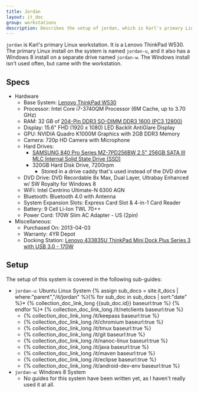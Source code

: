 ```yaml
---
title: Jordan
layout: it_doc
group: workstations
description: Describes the setup of jordan, which is Karl's primary Linux workstation.
---
```


`jordan` is Karl's primary Linux workstation. It is a Lenovo ThinkPad W530. The primary Linux install on the system is named `jordan-u`, and it also has a Windows 8 install on a separate drive named `jordan-w`. The Windows install isn't used often, but came with the workstation.


## Specs

* Hardware
    * Base System: [Lenovo ThinkPad W530](http://www.lenovo.com/products/us/tech-specs/laptop/thinkpad/w-series/w530/)
    * Processor: Intel Core i7-3740QM Processor (6M Cache, up to 3.70 GHz)
    * RAM: 32 GB of [204-Pin DDR3 SO-DIMM DDR3 1600 (PC3 12800)](http://www.newegg.com/Product/Product.aspx?Item=N82E16820231582)
    * Display: 15.6" FHD (1920 x 1080) LED Backlit AntiGlare Display
    * GPU: NVIDIA Quadro K1000M Graphics with 2GB DDR3 Memory
    * Camera: 720p HD Camera with Microphone
    * Hard Drives:
        * [SAMSUNG 840 Pro Series MZ-7PD256BW 2.5" 256GB SATA III MLC Internal Solid State Drive (SSD)](http://www.newegg.com/Product/Product.aspx?Item=N82E16820147193)
        * 320GB Hard Disk Drive, 7200rpm
            * Stored in a drive caddy that's used instead of the DVD drive
    * DVD Drive: DVD Recordable 8x Max, Dual Layer, Ultrabay Enhanced w/ SW Royalty for Windows 8
    * WiFi: Intel Centrino Ultimate-N 6300 AGN
    * Bluetooth: Bluetooth 4.0 with Antenna
    * System Expansion Slots: Express Card Slot & 4-in-1 Card Reader
    * Battery: 9 Cell Li-Ion TWL 70++
    * Power Cord: 170W Slim AC Adapter - US (2pin)
* Miscellaneous:
    * Purchased On: 2013-04-03
    * Warranty: 4YR Depot
    * Docking Station: [Lenovo 433835U ThinkPad Mini Dock Plus Series 3 with USB 3.0 - 170W](http://www.newegg.com/Product/Product.aspx?Item=N82E16834988293)


## Setup

The setup of this system is covered in the following sub-guides:

* `jordan-u`: Ubuntu Linux System
    {% assign sub_docs = site.it_docs | where:"parent","/it/jordan" %}{% for sub_doc in sub_docs | sort:"date" %}* {% collection_doc_link_long {{sub_doc.id}} baseurl:true %}
    {% endfor %}* {% collection_doc_link_long /it/netclients baseurl:true %}
    * {% collection_doc_link_long /it/keepass baseurl:true %}
    * {% collection_doc_link_long /it/chromium baseurl:true %}
    * {% collection_doc_link_long /it/tmux baseurl:true %}
    * {% collection_doc_link_long /it/git baseurl:true %}
    * {% collection_doc_link_long /it/nanoc-linux baseurl:true %}
    * {% collection_doc_link_long /it/java baseurl:true %}
    * {% collection_doc_link_long /it/maven baseurl:true %}
    * {% collection_doc_link_long /it/eclipse baseurl:true %}
    * {% collection_doc_link_long /it/android-dev-env baseurl:true %}
* `jordan-w`: Windows 8 System
    * No guides for this system have been written yet, as I haven't really used it at all.

